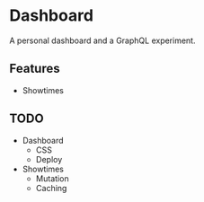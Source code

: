 # Dashboard

A personal dashboard and a GraphQL experiment.

## Features

- Showtimes

## TODO

- Dashboard
  - CSS
  - Deploy
- Showtimes
  - Mutation
  - Caching

